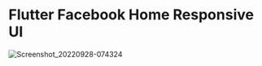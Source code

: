 # Flutter Facebook Home  Responsive UI 

![Screenshot_20220928-074324](https://user-images.githubusercontent.com/44924868/192707254-8fbd0f3b-4d7d-4303-ad75-8b906d633a15.jpg)
